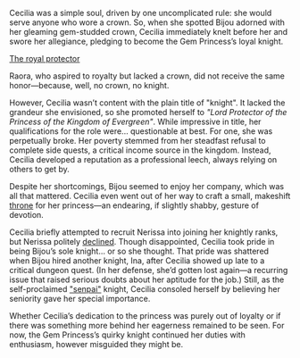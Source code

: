 <!-- title: The Royal Protector  -->

Cecilia was a simple soul, driven by one uncomplicated rule: she would serve anyone who wore a crown. So, when she spotted Bijou adorned with her gleaming gem-studded crown, Cecilia immediately knelt before her and swore her allegiance, pledging to become the Gem Princess’s loyal knight.

[The royal protector](#embed:https://www.youtube.com/live/yK3QZkOZ6bE?t=842)

Raora, who aspired to royalty but lacked a crown, did not receive the same honor—because, well, no crown, no knight.

However, Cecilia wasn’t content with the plain title of "knight". It lacked the grandeur she envisioned, so she promoted herself to *"Lord Protector of the Princess of the Kingdom of Evergreen"*. While impressive in title, her qualifications for the role were... questionable at best. For one, she was perpetually broke. Her poverty stemmed from her steadfast refusal to complete side quests, a critical income source in the kingdom. Instead, Cecilia developed a reputation as a professional leech, always relying on others to get by.

Despite her shortcomings, Bijou seemed to enjoy her company, which was all that mattered. Cecilia even went out of her way to craft a small, makeshift [throne](https://www.youtube.com/live/yK3QZkOZ6bE?feature=shared\&t=3190) for her princess—an endearing, if slightly shabby, gesture of devotion.

Cecilia briefly attempted to recruit Nerissa into joining her knightly ranks, but Nerissa politely [declined](https://www.youtube.com/live/yK3QZkOZ6bE?feature=shared\&t=3679). Though disappointed, Cecilia took pride in being Bijou’s sole knight... or so she thought. That pride was shattered when Bijou hired another knight, Ina, after Cecilia showed up late to a critical dungeon quest. (In her defense, she’d gotten lost again—a recurring issue that raised serious doubts about her aptitude for the job.) Still, as the self-proclaimed ["senpai"](https://www.youtube.com/live/yK3QZkOZ6bE?feature=shared\&t=5511) knight, Cecilia consoled herself by believing her seniority gave her special importance.

Whether Cecilia’s dedication to the princess was purely out of loyalty or if there was something more behind her eagerness remained to be seen. For now, the Gem Princess’s quirky knight continued her duties with enthusiasm, however misguided they might be.
